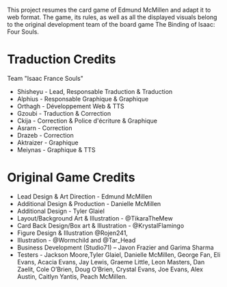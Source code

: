 This project resumes the card game of Edmund McMillen and adapt it to web format.
The game, its rules, as well as all the displayed visuals belong to the original development team of the board game The Binding of Isaac: Four Souls.

# Traduction Credits
Team "Isaac France Souls"

- Shisheyu - Lead, Responsable Traduction & Traduction
- Alphius - Responsable Graphique & Graphique
- Orthagh - Développement Web & TTS
- Gzoubi - Traduction & Correction
- Ckija - Correction & Police d'écriture & Graphique
- Asrarn - Correction
- Drazeb - Correction
- Aktraizer - Graphique
- Meiynas - Graphique & TTS



# Original Game Credits
- Lead Design & Art Direction - Edmund McMillen
- Additional Design & Production - Danielle McMillen
- Additional Design - Tyler Glaiel
- Layout/Background Art & Illustration - @TikaraTheMew
- Card Back Design/Box art & Illustration - @KrystalFlamingo
- Figure Design & Illustration @Rojen241,
- Illustration - @Wormchild and @Tar_Head
- Business Development (Studio71) – Javon Frazier and Garima Sharma
- Testers - Jackson Moore,Tyler Glaiel, Danielle McMillen, George Fan, Eli Evans, Acacia Evans, Jay Lewis, Graeme Little, Leon Masters, Dan Zaelit, Cole O’Brien, Doug O’Brien, Crystal Evans, Joe Evans, Alex Austin, Caitlyn Yantis, Peach McMillen.

